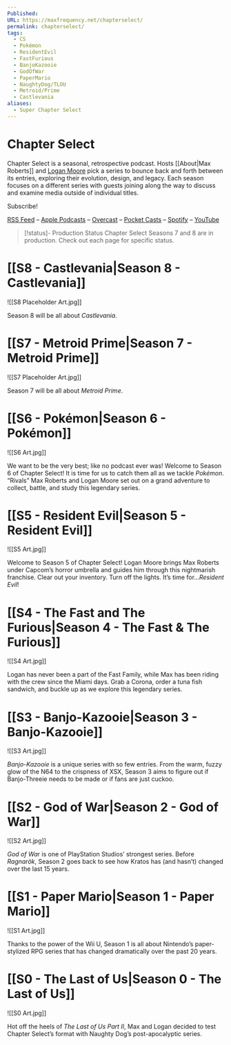 ```yaml
---
Published: 
URL: https://maxfrequency.net/chapterselect/
permalink: chapterselect/
tags:
  - CS
  - Pokémon
  - ResidentEvil
  - FastFurious
  - BanjoKazooie
  - GodOfWar
  - PaperMario
  - NaughtyDog/TLOU
  - Metroid/Prime
  - Castlevania
aliases:
  - Super Chapter Select
---
```

# Chapter Select

Chapter Select is a seasonal, retrospective podcast. Hosts [[About|Max Roberts]] and [Logan Moore](http://twitter.com/mooreman12) pick a series to bounce back and forth between its entries, exploring their evolution, design, and legacy. Each season focuses on a different series with guests joining along the way to discuss and examine media outside of individual titles.

Subscribe!

[RSS Feed](https://chapterselectpod.libsyn.com/rss) – [Apple Podcasts](https://podcasts.apple.com/us/podcast/chapter-select/id1568777352) – [Overcast](https://overcast.fm/itunes1568777352) – [Pocket Casts](https://pca.st/podcast/618cc620-9c9f-0139-c135-0acc26574db2) – [Spotify](https://open.spotify.com/show/4f1TLZXbwtSX7uHROe9KlS) – [YouTube](https://www.youtube.com/maxfrequency)

> [!status]- Production Status
> Chapter Select Seasons 7 and 8 are in production. Check out each page for specific status. 
# [[S8 - Castlevania|Season 8 - Castlevania]]

![[S8 Placeholder Art.jpg]]

Season 8 will be all about *Castlevania*.
# [[S7 - Metroid Prime|Season 7 - Metroid Prime]]

![[S7 Placeholder Art.jpg]]

Season 7 will be all about *Metroid Prime*.
# [[S6 - Pokémon|Season 6 - Pokémon]]

![[S6 Art.jpg]]

We want to be the very best; like no podcast ever was! Welcome to Season 6 of Chapter Select! It is time for us to catch them all as we tackle *Pokémon*. “Rivals” Max Roberts and Logan Moore set out on a grand adventure to collect, battle, and study this legendary series.
# [[S5 - Resident Evil|Season 5 - Resident Evil]]

![[S5 Art.jpg]]

Welcome to Season 5 of Chapter Select! Logan Moore brings Max Roberts under Capcom’s horror umbrella and guides him through this nightmarish franchise. Clear out your inventory. Turn off the lights. It’s time for…*Resident Evil*!
# [[S4 - The Fast and The Furious|Season 4 - The Fast & The Furious]]

![[S4 Art.jpg]]

Logan has never been a part of the Fast Family, while Max has been riding with the crew since the Miami days. Grab a Corona, order a tuna fish sandwich, and buckle up as we explore this legendary series.
# [[S3 - Banjo-Kazooie|Season 3 - Banjo-Kazooie]]

![[S3 Art.jpg]]

*Banjo-Kazooie* is a unique series with so few entries. From the warm, fuzzy glow of the N64 to the crispness of XSX, Season 3 aims to figure out if Banjo-Threeie needs to be made or if fans are just cuckoo.
# [[S2 - God of War|Season 2 - God of War]]

![[S2 Art.jpg]]

*God of Wa*r is one of PlayStation Studios’ strongest series. Before *Ragnarök*, Season 2 goes back to see how Kratos has (and hasn’t) changed over the last 15 years.
# [[S1 - Paper Mario|Season 1 - Paper Mario]]

![[S1 Art.jpg]]

Thanks to the power of the Wii U, Season 1 is all about Nintendo’s paper-stylized RPG series that has changed dramatically over the past 20 years.
# [[S0 - The Last of Us|Season 0 - The Last of Us]]

![[S0 Art.jpg]]

Hot off the heels of *The Last of Us Part II*, Max and Logan decided to test Chapter Select’s format with Naughty Dog’s post-apocalyptic series.